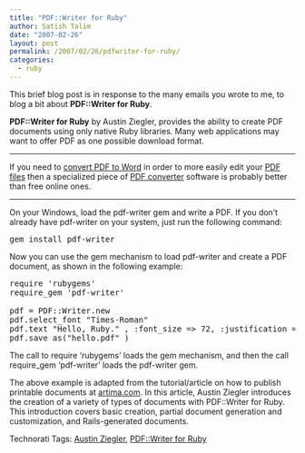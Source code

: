 ```yaml
---
title: "PDF::Writer for Ruby"
author: Satish Talim
date: "2007-02-26"
layout: post
permalink: /2007/02/26/pdfwriter-for-ruby/
categories:
  - ruby
---
```

<div>
  <!--adsense-->
</div>

<div>
  <p>
    This brief blog post is in response to the many emails you wrote to me, to blog a bit about <strong>PDF::Writer for Ruby</strong>.
  </p>
  
  <p>
    <strong>PDF::Writer for Ruby</strong> by Austin Ziegler, provides the ability to create PDF documents using only native Ruby libraries. Many web applications may want to offer PDF as one possible download format.
  </p>
  
  <hr />
  
  <p>
    If you need to <a href="http://www.investintech.com/">convert PDF to Word</a> in order to more easily edit your <a href="http://www.oardc.ohio-state.edu/library/word_to_pdf.html" >PDF files</a> then a specialized piece of <a href="http://www.investintech.com/prod_a2d.htm">PDF converter</a> software is probably better than free online ones.
  </p>
  
  <hr />
  
  <p>
    On your Windows, load the pdf-writer gem and write a PDF. If you don&#8217;t already have pdf-writer on your system, just run the following command:
  </p>
  
  <pre>gem install pdf-writer</pre>
  
  <p>
    Now you can use the gem mechanism to load pdf-writer and create a PDF document, as shown in the following example:
  </p>
  
  <pre>require 'rubygems'
require_gem 'pdf-writer'

pdf = PDF::Writer.new
pdf.select_font "Times-Roman"
pdf.text "Hello, Ruby." , :font_size => 72, :justification => :center
pdf.save_as("hello.pdf" )</pre>
  
  <p>
    The call to require &#8216;rubygems&#8217; loads the gem mechanism, and then the call require_gem &#8216;pdf-writer&#8217; loads the pdf-writer gem.
  </p>
  
  <p>
    The above example is adapted from the tutorial/article on how to publish printable documents at <a href="http://www.artima.com/rubycs/articles/pdf_writer.html" >artima.com</a>. In this article, Austin Ziegler introduces the creation of a variety of types of documents with PDF::Writer for Ruby. This introduction covers basic creation, partial document generation and customization, and Rails-generated documents.
  </p>
</div>

<div>
  <a href="http://technorati.com/tag/Instant+Rails" rel="tag"></a><a href="http://technorati.com/tag/Quick+Ruby" rel="tag"></a><a href="http://technorati.com/tag/Instant+Rails" rel="tag"></a><a href="http://technorati.com/tag/Pune+Ruby" rel="tag"></a><a href="http://technorati.com/tag/Quick+Ruby+Guide" rel="tag"></a><a href="http://technorati.com/tag/Programming+Languages" rel="tag"></a><a href="http://technorati.com/tag/Blogs" rel="tag"></a><a href="http://technorati.com/tag/Ruby" rel="tag"></a><a href="http://technorati.com/tag/PuneRuby" rel="tag"></a><a href="http://technorati.com/tag/QuickRuby" rel="tag"></a><a href="http://technorati.com/tag/PuneBloggers" rel="tag"></a><a href="http://technorati.com/tag/PuneBlogs" rel="tag"></a><a href="http://technorati.com/tag/Blogosphere" rel="tag"></a><a href="http://technorati.com/tag/Digg" rel="tag"></a><a href="http://technorati.com/tag/Media" rel="tag"></a><a href="http://technorati.com/tag/Tip" rel="tag"></a><a href="http://technorati.com/tag/RSS" rel="tag"></a><a href="http://technorati.com/tag/Marketing" rel="tag"></a><a href="http://technorati.com/tag/News" rel="tag"></a><a href="http://technorati.com/tag/IndianGuru" rel="tag"></a><a href="http://technorati.com/tag/Blogging" rel="tag"></a><a href="http://technorati.com/tag/Internet" rel="tag"></a><a href="http://technorati.com/tag/Blog" rel="tag"></a><a href="http://technorati.com/tag/Technical+Support" rel="tag"></a><a href="http://technorati.com/tag/Free+Software" rel="tag"></a><a href="http://technorati.com/tag/Help" rel="tag"></a><a href="http://technorati.com/tag/Pune" rel="tag"></a><a href="http://technorati.com/tag/SatishTalim" rel="tag"></a><a href="http://technorati.com/tag/Satish+Talim" rel="tag"></a><a href="http://technorati.com/tag/Weblog" rel="tag"></a><a href="http://technorati.com/tag/Weblogs" rel="tag"></a><a href="http://technorati.com/tag/Training" rel="tag"></a><a href="http://technorati.com/tag/Free+Training" rel="tag"></a><a href="http://technorati.com/tag/Tutorial" rel="tag"></a><a href="http://technorati.com/tag/Education" rel="tag"></a><a href="http://technorati.com/tag/Teacher" rel="tag"></a><a href="http://technorati.com/tag/Learning+Ruby" rel="tag"></a>
</div>

Technorati Tags: <a href="http://technorati.com/tag/Austin+Ziegler" rel="tag">Austin Ziegler</a>, <a href="http://technorati.com/tag/PDF%3A%3AWriter+for+Ruby" rel="tag">PDF::Writer for Ruby</a>
